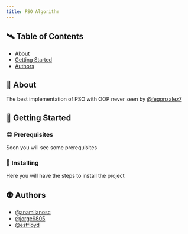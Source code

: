 ```yaml
---
title: PSO Algorithm
---
```



## 🛰️ Table of Contents

- [About](#about)
- [Getting Started](#getting_started)
- [Authors](#authors)

## 📂 About <a name = "about"></a>
The best implementation of PSO with OOP never seen by [@fegonzalez7](https://github.com/fegonzalez7)

## 👾 Getting Started <a name = "getting_started"></a>

### 😒 Prerequisites 

Soon you will see some prerequisites

### 🎩 Installing 

Here you will have the steps to install the project

## 👽 Authors <a name = "authors"></a>

- [@anamllanosc](https://github.com/anamllanosc)
- [@jorge9805](https://github.com/jorge9805)
- [@estfloyd](https://github.com/estfloyd)
